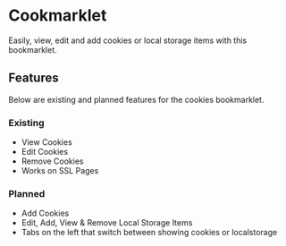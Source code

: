 Cookmarklet
==============
Easily, view, edit and add cookies or local storage items with this bookmarklet.

## Features
Below are existing and planned features for the cookies bookmarklet.

### Existing
- View Cookies
- Edit Cookies
- Remove Cookies
- Works on SSL Pages

### Planned
- Add Cookies
- Edit, Add, View & Remove Local Storage Items
- Tabs on the left that switch between showing cookies or localstorage
